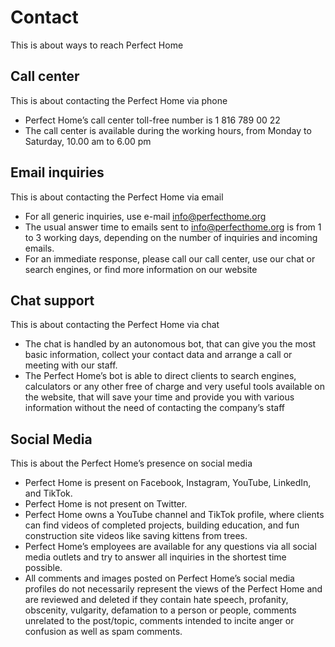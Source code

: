 # Contact

This is about ways to reach Perfect Home

## Call center

This is about contacting the Perfect Home via phone

- Perfect Home’s call center toll-free number is 1 816 789 00 22
- The call center is available during the working hours, from Monday to Saturday, 10.00 am to 6.00 pm

## Email inquiries

This is about contacting the Perfect Home via email

- For all generic inquiries, use e-mail info@perfecthome.org
- The usual answer time to emails sent to info@perfecthome.org is from 1 to 3 working days, depending on the number of inquiries and incoming emails.
- For an immediate response, please call our call center, use our chat or search engines, or find more information on our website

## Chat support

This is about contacting the Perfect Home via chat

- The chat is handled by an autonomous bot, that can give you the most basic information, collect your contact data and arrange a call or meeting with our staff.
- The Perfect Home’s bot is able to direct clients to search engines, calculators or any other free of charge and very useful tools available on the website, that will save your time and provide you with various information without the need of contacting the company’s staff

## Social Media

This is about the Perfect Home’s presence on social media

- Perfect Home is present on Facebook, Instagram, YouTube, LinkedIn, and TikTok.
- Perfect Home is not present on Twitter.
- Perfect Home owns a YouTube channel and TikTok profile, where clients can find videos of completed projects, building education, and fun construction site videos like saving kittens from trees.
- Perfect Home’s employees are available for any questions via all social media outlets and try to answer all inquiries in the shortest time possible.
- All comments and images posted on Perfect Home’s social media profiles do not necessarily represent the views of the Perfect Home and are reviewed and deleted if they contain hate speech, profanity, obscenity, vulgarity, defamation to a person or people, comments unrelated to the post/topic, comments intended to incite anger or confusion as well as spam comments.